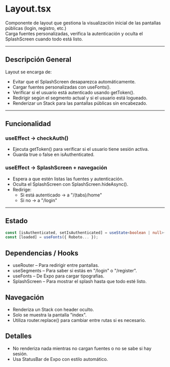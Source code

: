 # Layout.tsx

Componente de layout que gestiona la visualización inicial de las pantallas públicas (login, registro, etc.)  
Carga fuentes personalizadas, verifica la autenticación y oculta el SplashScreen cuando todo está listo.

---

## Descripción General

Layout se encarga de:

- Evitar que el SplashScreen desaparezca automáticamente.
- Cargar fuentes personalizadas con useFonts().
- Verificar si el usuario está autenticado usando getToken().
- Redirigir según el segmento actual y si el usuario está logueado.
- Renderizar un Stack para las pantallas públicas sin encabezado.

---

## Funcionalidad

### useEffect → checkAuth()

- Ejecuta getToken() para verificar si el usuario tiene sesión activa.
- Guarda true o false en isAuthenticated.

### useEffect → SplashScreen + navegación

- Espera a que estén listas las fuentes y autenticación.
- Oculta el SplashScreen con SplashScreen.hideAsync().
- Redirige:
  - Si está autenticado → a "/(tabs)/home"
  - Si no → a "/login"

---

## Estado

```ts
const [isAuthenticated, setIsAuthenticated] = useState<boolean | null>(null);
const [loaded] = useFonts({ Roboto... });

```

## Dependencias / Hooks
- useRouter – Para redirigir entre pantallas.
- useSegments – Para saber si estás en "/login" o "/register".
- useFonts – De Expo para cargar tipografías.
- SplashScreen – Para mostrar el splash hasta que todo esté listo.

## Navegación
- Renderiza un Stack con header oculto.
- Solo se muestra la pantalla "index".
- Utiliza router.replace() para cambiar entre rutas si es necesario.


## Detalles
- No renderiza nada mientras no cargan fuentes o no se sabe si hay sesión.
- Usa StatusBar de Expo con estilo automático.